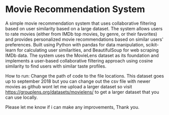 # Movie Recommendation System

A simple movie recommendation system that uses collaborative filtering based on user similarity based on a large dataset. The system allows users to rate movies (either from IMDb top movies, by genre, or their favorites) and provides personalized movie recommendations based on similar users' preferences. Built using Python with pandas for data manipulation, scikit-learn for calculating user similarities, and BeautifulSoup for web scraping IMDb data. The system uses the MovieLens dataset as its foundation and implements a user-based collaborative filtering approach using cosine similarity to find users with similar taste profiles.

How to run: Change the path of code to the file locations. This dataset goes up to september 2018 but you can change out the csv file with newer movies as github wont let me upload a larger dataset so visit https://grouplens.org/datasets/movielens/ to get a larger dataset that you can use locally.

Please let me know if i can make any improvements, Thank you.
